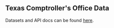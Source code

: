 ## **Texas Comptroller's Office Data**

Datasets and API docs can be found <a href="https://data.texas.gov/browse?Dataset-Category_Agency=Texas+Comptroller+of+Public+Accounts&limitTo=datasets&provenance=official">here</a>.